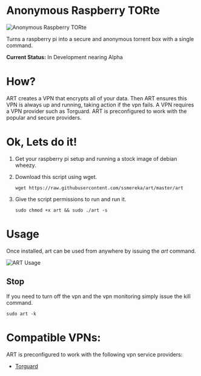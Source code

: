 Anonymous Raspberry TORte
=========================

![Anonymous Raspberry TORte](http://i.imgur.com/un4L5FZ.png)  


Turns a raspberry pi into a secure and anonymous torrent box with a single command.

**Current Status:** In Development nearing Alpha

# How?
ART creates a VPN that encrypts all of your data.  Then ART ensures this VPN is always up and running, taking action if the vpn fails.  A VPN requires a VPN provider such as Torguard.  ART is preconfigured to work with the popular and secure providers.

# Ok, Lets do it!

  1. Get your raspberry pi setup and running a stock image of debian wheezy.
  2. Download this script using wget.

      `wget https://raw.githubusercontent.com/ssmereka/art/master/art`

  3. Give the script permissions to run and run it.

      `sudo chmod +x art && sudo ./art -s`
      
      
# Usage
Once installed, art can be used from anywhere by issuing the *art* command.

![ART Usage](http://i.imgur.com/KCyLm6C.png?2) 

## Stop
If you need to turn off the vpn and the vpn monitoring simply issue the kill command.

`sudo art -k`

# Compatible VPNs:
ART is preconfigured to work with the following vpn service providers:

  * [Torguard](https://torguard.net/)


